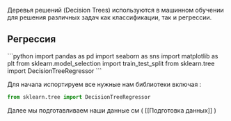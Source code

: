 Деревья решений (Decision Trees) используются в машинном обучении для решения различных задач как классификации, так и регрессии.

<h2>Регрессия</h2>
```python 
import pandas as pd
import seaborn as sns
import matplotlib as plt
from sklearn.model_selection import train_test_split
from sklearn.tree import DecisionTreeRegressor
```

Для начала испортируем все нужные нам библиотеки включая :

```python 
from sklearn.tree import DecisionTreeRegressor
```

Далее мы подготавливаем наши данные см ( [[Подготовка данных]] )


